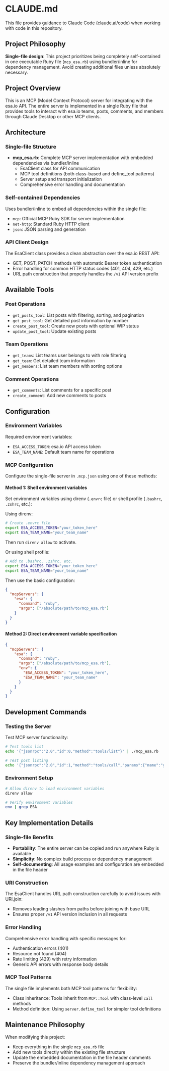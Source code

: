 # CLAUDE.md

This file provides guidance to Claude Code (claude.ai/code) when working with code in this repository.

## Project Philosophy

**Single-file design**: This project prioritizes being completely self-contained in one executable Ruby file (`mcp_esa.rb`) using bundler/inline for dependency management. Avoid creating additional files unless absolutely necessary.

## Project Overview

This is an MCP (Model Context Protocol) server for integrating with the esa.io API. The entire server is implemented in a single Ruby file that provides tools to interact with esa.io teams, posts, comments, and members through Claude Desktop or other MCP clients.

## Architecture

### Single-file Structure

- **mcp_esa.rb**: Complete MCP server implementation with embedded dependencies via bundler/inline
  - EsaClient class for API communication
  - MCP tool definitions (both class-based and define_tool patterns)
  - Server setup and transport initialization
  - Comprehensive error handling and documentation

### Self-contained Dependencies

Uses bundler/inline to embed all dependencies within the single file:
- `mcp`: Official MCP Ruby SDK for server implementation
- `net-http`: Standard Ruby HTTP client  
- `json`: JSON parsing and generation

### API Client Design

The EsaClient class provides a clean abstraction over the esa.io REST API:
- GET, POST, PATCH methods with automatic Bearer token authentication
- Error handling for common HTTP status codes (401, 404, 429, etc.)
- URL path construction that properly handles the `/v1` API version prefix

## Available Tools

### Post Operations
- `get_posts_tool`: List posts with filtering, sorting, and pagination
- `get_post_tool`: Get detailed post information by number
- `create_post_tool`: Create new posts with optional WIP status
- `update_post_tool`: Update existing posts

### Team Operations
- `get_teams`: List teams user belongs to with role filtering
- `get_team`: Get detailed team information
- `get_members`: List team members with sorting options

### Comment Operations
- `get_comments`: List comments for a specific post
- `create_comment`: Add new comments to posts

## Configuration

### Environment Variables
Required environment variables:
- `ESA_ACCESS_TOKEN`: esa.io API access token
- `ESA_TEAM_NAME`: Default team name for operations

### MCP Configuration
Configure the single-file server in `.mcp.json` using one of these methods:

#### Method 1: Shell environment variables
Set environment variables using direnv (`.envrc` file) or shell profile (`.bashrc`, `.zshrc`, etc.):

Using direnv:
```bash
# Create .envrc file
export ESA_ACCESS_TOKEN="your_token_here"
export ESA_TEAM_NAME="your_team_name"
```
Then run `direnv allow` to activate.

Or using shell profile:
```bash
# Add to .bashrc, .zshrc, etc.
export ESA_ACCESS_TOKEN="your_token_here"
export ESA_TEAM_NAME="your_team_name"
```

Then use the basic configuration:
```json
{
  "mcpServers": {
    "esa": {
      "command": "ruby",
      "args": ["/absolute/path/to/mcp_esa.rb"]
    }
  }
}
```

#### Method 2: Direct environment variable specification
```json
{
  "mcpServers": {
    "esa": {
      "command": "ruby",
      "args": ["/absolute/path/to/mcp_esa.rb"],
      "env": {
        "ESA_ACCESS_TOKEN": "your_token_here",
        "ESA_TEAM_NAME": "your_team_name"
      }
    }
  }
}
```

## Development Commands

### Testing the Server
Test MCP server functionality:
```bash
# Test tools list
echo '{"jsonrpc":"2.0","id":0,"method":"tools/list"}' | ./mcp_esa.rb

# Test post listing
echo '{"jsonrpc":"2.0","id":1,"method":"tools/call","params":{"name":"get_posts_tool","arguments":{}}}' | ./mcp_esa.rb
```

### Environment Setup
```bash
# Allow direnv to load environment variables
direnv allow

# Verify environment variables
env | grep ESA
```

## Key Implementation Details

### Single-file Benefits
- **Portability**: The entire server can be copied and run anywhere Ruby is available
- **Simplicity**: No complex build process or dependency management
- **Self-documenting**: All usage examples and configuration are embedded in the file header

### URI Construction
The EsaClient handles URL path construction carefully to avoid issues with URI.join:
- Removes leading slashes from paths before joining with base URL
- Ensures proper `/v1` API version inclusion in all requests

### Error Handling
Comprehensive error handling with specific messages for:
- Authentication errors (401)
- Resource not found (404) 
- Rate limiting (429) with retry information
- Generic API errors with response body details

### MCP Tool Patterns
The single file implements both MCP tool patterns for flexibility:
- Class inheritance: Tools inherit from `MCP::Tool` with class-level `call` methods
- Method definition: Using `server.define_tool` for simpler tool definitions

## Maintenance Philosophy

When modifying this project:
- Keep everything in the single `mcp_esa.rb` file
- Add new tools directly within the existing file structure
- Update the embedded documentation in the file header comments
- Preserve the bundler/inline dependency management approach